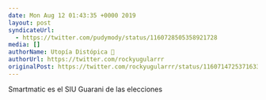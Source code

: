 ```yaml
---
date: Mon Aug 12 01:43:35 +0000 2019
layout: post
syndicateUrl:
  - https://twitter.com/pudymody/status/1160728505358921728
media: []
authorName: Utopía Distópica 💚
authorUrl: https://twitter.com/rockyugularrr
originalPost: https://twitter.com/rockyugularrr/status/1160714725371633665
---
```

Smartmatic es el SIU Guarani de las elecciones

